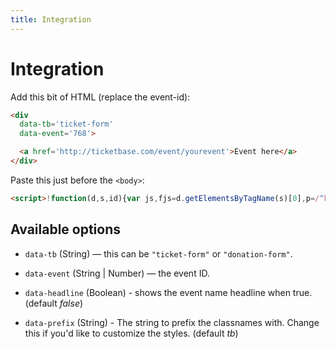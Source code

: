 ```yaml
---
title: Integration
---
```


# Integration

Add this bit of HTML (replace the event-id):

```html
<div
  data-tb='ticket-form'
  data-event='768'>

  <a href='http://ticketbase.com/event/yourevent'>Event here</a>
</div>
```

Paste this just before the `<body>`:

```html
<script>!function(d,s,id){var js,fjs=d.getElementsByTagName(s)[0],p=/^http:/.test(d.location)?'http':'https';if(!d.getElementById(id)){js=d.createElement(s);js.id=id;js.src=p+'://rawgit.com/ticketbase/ticketbase-js/master/ticketbase.js';fjs.parentNode.insertBefore(js,fjs);}}(document,'script','ticketbase-wjs');</script>
```

Available options
-----------------

* `data-tb` (String) — this can be `"ticket-form"` or `"donation-form"`.

* `data-event` (String | Number) — the event ID.

* `data-headline` (Boolean) - shows the event name headline when true. (default *false*)

* `data-prefix` (String) - The string to prefix the classnames with. Change this if you'd like to customize the styles. (default *tb*)

